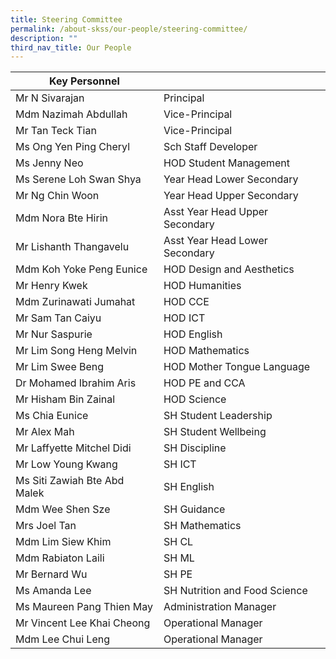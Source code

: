 ```yaml
---
title: Steering Committee
permalink: /about-skss/our-people/steering-committee/
description: ""
third_nav_title: Our People
---
```

| Key Personnel                |                                |
|------------------------------|--------------------------------|
| Mr N Sivarajan               | Principal                      |
| Mdm Nazimah Abdullah         | Vice-Principal                 |
| Mr Tan Teck Tian             | Vice-Principal                 |
| Ms Ong Yen Ping Cheryl       | Sch Staff Developer            |
| Ms Jenny Neo                 | HOD Student Management         |
| Ms Serene Loh Swan Shya      | Year Head Lower Secondary      |
| Mr Ng Chin Woon              | Year Head Upper Secondary      |
| Mdm Nora Bte Hirin           | Asst Year Head Upper Secondary |
| Mr Lishanth Thangavelu       | Asst Year Head Lower Secondary |
| Mdm Koh Yoke Peng Eunice     | HOD Design and Aesthetics      |
| Mr Henry Kwek                | HOD Humanities                 |
| Mdm Zurinawati Jumahat       | HOD CCE                        |
| Mr Sam Tan Caiyu             | HOD ICT                        |
| Mr Nur Saspurie              | HOD English                    |
| Mr Lim Song Heng Melvin      | HOD Mathematics                |
| Mr Lim Swee Beng             | HOD Mother Tongue Language     |
| Dr Mohamed Ibrahim Aris      | HOD PE and CCA                 |
| Mr Hisham Bin Zainal         | HOD Science                    |
| Ms Chia Eunice               | SH Student Leadership          |
| Mr Alex Mah                  | SH Student Wellbeing           |
| Mr Laffyette Mitchel Didi    | SH Discipline                  |
| Mr Low Young Kwang           | SH ICT                         |
| Ms Siti Zawiah Bte Abd Malek | SH English                     |
| Mdm Wee Shen Sze             | SH Guidance                    |
| Mrs Joel Tan                 | SH Mathematics                 |
| Mdm Lim Siew Khim            | SH CL                          |
| Mdm Rabiaton Laili           | SH ML                          |
| Mr Bernard Wu                | SH PE                          |
| Ms Amanda Lee                | SH Nutrition and Food Science  |
| Ms Maureen Pang Thien May    | Administration Manager         |
| Mr Vincent Lee Khai Cheong   | Operational Manager            |
| Mdm Lee Chui Leng            | Operational Manager            |